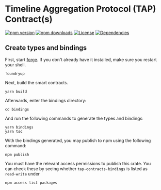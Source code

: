 # Timeline Aggregation Protocol (TAP) Contract(s)

[![npm version](https://badge.fury.io/js/@semiotic-labs%2Ftap-contracts-bindings.svg)](https://badge.fury.io/js/@semiotic-labs%2Ftap-contracts-bindings)
[![npm downloads](https://img.shields.io/npm/dm/@semiotic-labs/tap-contracts-bindings.svg)](https://www.npmjs.com/package/@semiotic-labs/tap-contracts-bindings)
[![License](https://img.shields.io/npm/l/@semiotic-labs/tap-contracts-bindings.svg)](https://www.npmjs.com/package/@semiotic-labs/tap-contracts-bindings)
[![Dependencies](https://img.shields.io/librariesio/release/npm/@semiotic-labs/tap-contracts-bindings)](https://www.npmjs.com/package/@semiotic-labs/tap-contracts-bindings)

## Create types and bindings

First, start [forge](https://book.getfoundry.sh/getting-started/installation). If you don't already have it installed, make sure you restart your shell.

```terminal
foundryup
```

Next, build the smart contracts.

```terminal
yarn build
```

Afterwards, enter the bindings directory:

```terminal
cd bindings
```

And run the following commands to generate the types and bindings:

```terminal
yarn bindings
yarn tsc
```

With the bindings generated, you may publish to npm using the following command:

```terminal
npm publish
```

You must have the relevant access permissions to publish this crate.
You can check these by seeing whether `tap-contracts-bindings` is listed as `read-write` under

```terminal
npm access list packages
```
